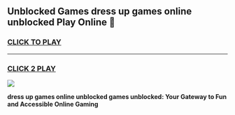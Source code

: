
## Unblocked Games dress up games online unblocked Play Online 👋
<h3>
<a href="https://news.freeplayer.one?title=dress_up_games_online_unblocked&ref=17F">CLICK TO PLAY</a></h3>
<hr>

<h3>
<a href="https://news.freeplayer.one?title=dress_up_games_online_unblocked&ref=17F">CLICK 2 PLAY</a>
  
</h3>

<a href="https://news.freeplayer.one?title=dress_up_games_online_unblocked&ref=17F/"><img src="https://clearcache.store/games.png"></a>


**dress up games online unblocked games unblocked: Your Gateway to Fun and Accessible Online Gaming**
